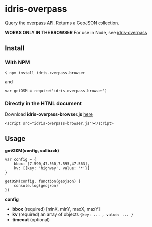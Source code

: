 # idris-overpass

Query the [overpass API](https://wiki.openstreetmap.org/wiki/Overpass_API). Returns a GeoJSON collection.

**WORKS ONLY IN THE BROWSER**
For use in Node, see [idris-overpass](https://www.npmjs.com/package/idris-overpass)

## Install

### With NPM

```
$ npm install idris-overpass-browser
```

and 

```
var getOSM = require('idris-overpass-browser')
```

### Directly in the HTML document

Download **idris-overpass-browser.js** [here]()

```
<script src="idris-overpass-browser.js"></script>
```

## Usage

**getOSM(config, callback)**

```
var config = {
	bbox: [7.590,47.560,7.595,47.563],
	kv: [{key: 'highway', value: '*'}]
}

getOSM(config, function(geojson) {
	console.log(geojson)
})
```

**config**

* **bbox** (required) [minX, minY, maxX, maxY]
* **kv** (required) an array of objects ```{key: ... , value: ... }```
* **timeout** (optional)
